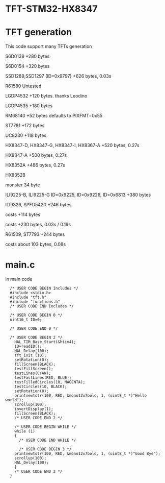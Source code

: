 # TFT-STM32-HX8347

# TFT generation
This code support many TFTs generation

S6D0139 +280 bytes

S6D0154 +320 bytes

SSD1289,SSD1297 (ID=0x9797) +626 bytes, 0.03s

R61580 Untested

LGDP4532 +120 bytes.  thanks Leodino

LGDP4535 +180 bytes

RM68140 +52 bytes defaults to PIXFMT=0x55

ST7781 +172 bytes

UC8230 +118 bytes

HX8347-D, HX8347-G, HX8347-I, HX8367-A +520 bytes, 0.27s

HX8347-A +500 bytes, 0.27s

HX8352A +486 bytes, 0.27s

HX8352B

monster 34 byte

ILI9225-B, ILI9225-G ID=0x9225, ID=0x9226, ID=0x6813 +380 bytes

ILI9326, SPFD5420 +246 bytes

costs +114 bytes

costs +230 bytes, 0.03s / 0.19s

R61509, ST7793 +244 bytes

costs about 103 bytes, 0.08s


# main.c
in main code
```
  /* USER CODE BEGIN Includes */
  #include <stdio.h>
  #include "tft.h"
  #include "functions.h"
  /* USER CODE END Includes */
  
  /* USER CODE BEGIN 0 */
  uint16_t ID=0;
  
  /* USER CODE END 0 */
  
  /* USER CODE BEGIN 2 */
    HAL_TIM_Base_Start(&htim4);
    ID=readID();
    HAL_Delay(100);
    tft_init (ID);
    setRotation(0);
    fillScreen(BLACK);
    testFillScreen();
    testLines(CYAN);
    testFastLines(RED, BLUE);
    testFilledCircles(10, MAGENTA);
    testCircles(10, BLACK);
    setRotation(0);
    printnewtstr(100, RED, &mono12x7bold, 1, (uint8_t *)"Hello world");
    scrollup(100);
    invertDisplay(1);
    fillScreen(BLACK);
    /* USER CODE END 2 */
  
    /* USER CODE BEGIN WHILE */
    while (1)
    {
      /* USER CODE END WHILE */
  
      /* USER CODE BEGIN 3 */
  	printnewtstr(100, RED, &mono12x7bold, 1, (uint8_t *)"Good Bye");
  	scrollup(100);
  	HAL_Delay(100);
    }
    /* USER CODE END 3 */
  }
```



